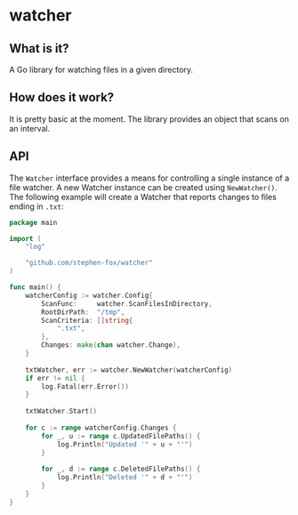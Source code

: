 # watcher

## What is it?
A Go library for watching files in a given directory.

## How does it work?
It is pretty basic at the moment. The library provides an object that scans on
an interval.

## API
The `Watcher` interface provides a means for controlling a single instance of
a file watcher. A new Watcher instance can be created using `NewWatcher()`. The
following example will create a Watcher that reports changes to files ending
in `.txt`:
```go
package main

import (
	"log"

	"github.com/stephen-fox/watcher"
)

func main() {
	watcherConfig := watcher.Config{
		ScanFunc:     watcher.ScanFilesInDirectory,
		RootDirPath:  "/tmp",
		ScanCriteria: []string{
			".txt",
		},
		Changes: make(chan watcher.Change),
	}
	
	txtWatcher, err := watcher.NewWatcher(watcherConfig)
	if err != nil {
		log.Fatal(err.Error())
	}
	
	txtWatcher.Start()
	
	for c := range watcherConfig.Changes {
		for _, u := range c.UpdatedFilePaths() {
			log.Println("Updated '" + u + "'")
		}
		
		for _, d := range c.DeletedFilePaths() {
			log.Println("Deleted '" + d + "'")
		}
	}
}
```
